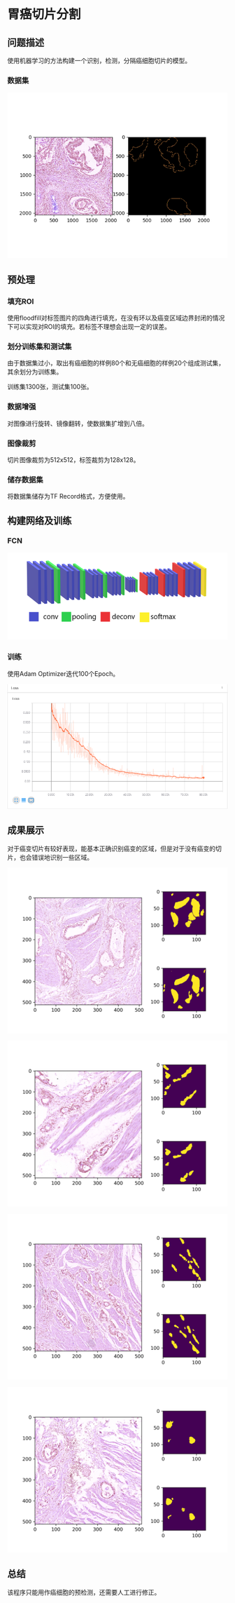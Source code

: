 # 胃癌切片分割

## 问题描述

使用机器学习的方法构建一个识别，检测，分隔癌细胞切片的模型。

### 数据集

![demo](demo.png)

## 预处理

### 填充ROI

使用floodfill对标签图片的四角进行填充，在没有环以及癌变区域边界封闭的情况下可以实现对ROI的填充。若标签不理想会出现一定的误差。

### 划分训练集和测试集

由于数据集过小，取出有癌细胞的样例80个和无癌细胞的样例20个组成测试集，其余划分为训练集。

训练集1300张，测试集100张。

### 数据增强

对图像进行旋转、镜像翻转，使数据集扩增到八倍。

### 图像裁剪

切片图像裁剪为512x512，标签裁剪为128x128。

### 储存数据集

将数据集储存为TF Record格式，方便使用。

## 构建网络及训练

### FCN

![model](model.png)

### 训练

使用Adam Optimizer迭代100个Epoch。

![train](train.png)

## 成果展示

对于癌变切片有较好表现，能基本正确识别癌变的区域，但是对于没有癌变的切片，也会错误地识别一些区域。

![2](2.png)

![5](5.png)

![23](23.png)

![25](25.png)

## 总结

该程序只能用作癌细胞的预检测，还需要人工进行修正。
